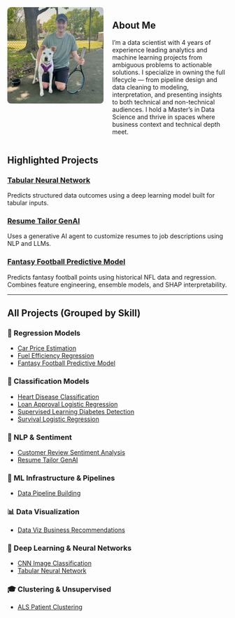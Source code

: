 <style>
  .about-container {
    display: flex;
    align-items: flex-start;
    gap: 20px;
    margin-bottom: 30px;
    flex-wrap: wrap;
  }

  .about-container img {
    border-radius: 8px;
    width: 220px;
  }

  .about-text {
    flex: 1;
    min-width: 250px;
  }

  @media (max-width: 600px) {
    .about-container {
      flex-direction: column;
      align-items: center;
      text-align: center;
    }
  }
</style>

<div class="about-container">
  <img src="./profile.jpeg" alt="Nick Blackford" />
  <div class="about-text">
    <h2>About Me</h2>
    <p>
      I’m a data scientist with 4 years of experience leading analytics and machine learning projects from ambiguous problems to actionable solutions. I specialize in owning the full lifecycle — from pipeline design and data cleaning to modeling, interpretation, and presenting insights to both technical and non-technical audiences. I hold a Master’s in Data Science and thrive in spaces where business context and technical depth meet.
    </p>
  </div>
</div>



## Highlighted Projects

### [Tabular Neural Network](./tabular_neural_network/)
Predicts structured data outcomes using a deep learning model built for tabular inputs.

### [Resume Tailor GenAI](./resume_tailor_genai/)
Uses a generative AI agent to customize resumes to job descriptions using NLP and LLMs.

### [Fantasy Football Predictive Model](./fantasy_football_predictive_model/)
Predicts fantasy football points using historical NFL data and regression. Combines feature engineering, ensemble models, and SHAP interpretability.

---

## All Projects (Grouped by Skill)

### 🧮 Regression Models
- [Car Price Estimation](./car_price_estimation_linear_regression/)
- [Fuel Efficiency Regression](./fuel_efficiency_regression/)
- [Fantasy Football Predictive Model](./fantasy_football_predictive_model/)


### 🧬 Classification Models
- [Heart Disease Classification](./heart_disease_classification/)
- [Loan Approval Logistic Regression](./loan_approval_logistic_regression/)
- [Supervised Learning Diabetes Detection](./supervised_learning_diabetes_detection/)
- [Survival Logistic Regression](./survival_logistic_regression/)

### 🤖 NLP & Sentiment
- [Customer Review Sentiment Analysis](./customer_review_sentiment_analysis/)
- [Resume Tailor GenAI](./resume_tailor_genai/)

### 🧰 ML Infrastructure & Pipelines
- [Data Pipeline Building](./data_pipeline_building/)

### 📊 Data Visualization
- [Data Viz Business Recommendations](./data_viz_business_recommendations/)

### 🧠 Deep Learning & Neural Networks
- [CNN Image Classification](./cnn_image_classification/)
- [Tabular Neural Network](./tabular_neural_network/)

### 🎓 Clustering & Unsupervised
- [ALS Patient Clustering](./als_patient_clustering/)
